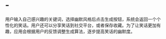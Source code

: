 # -
用户输入自己感兴趣的关键词，选择幽默风格后点击生成按钮，系统会返回一个个性化的笑话。用户还可以分享笑话到社交平台，或者保存收藏。为了让笑话更加有趣，应用会根据用户的反馈调整生成算法，逐步提高笑话的幽默度。
